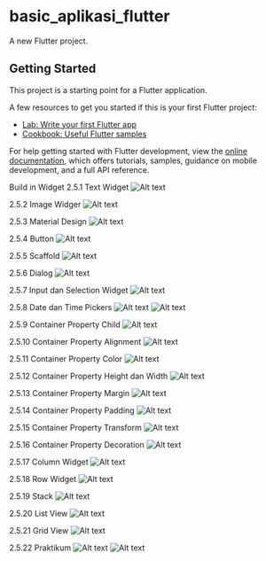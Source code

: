 # basic_aplikasi_flutter

A new Flutter project.

## Getting Started

This project is a starting point for a Flutter application.

A few resources to get you started if this is your first Flutter project:

- [Lab: Write your first Flutter app](https://docs.flutter.dev/get-started/codelab)
- [Cookbook: Useful Flutter samples](https://docs.flutter.dev/cookbook)

For help getting started with Flutter development, view the
[online documentation](https://docs.flutter.dev/), which offers tutorials,
samples, guidance on mobile development, and a full API reference.

Build in Widget
2.5.1 Text Widget
![Alt text](img/text_widget.png)

2.5.2 Image Widger
![Alt text](img/image_widget.png)

2.5.3 Material Design
![Alt text](img/material_design.png)

2.5.4 Button
![Alt text](img/tugas_button.png)

2.5.5 Scaffold
![Alt text](img/tugas_scaffold.png)

2.5.6 Dialog
![Alt text](img/tugas_dialog.png)

2.5.7 Input dan Selection Widget
![Alt text](img/tugas_input_selection_widget.png)

2.5.8 Date dan Time Pickers
![Alt text](img/tugas_date_time_pickerspart1.png)
![Alt text](img/tugas_date_time_pickerspart2.png)

2.5.9 Container Property Child
![Alt text](img/tugas_container_property_child.png)

2.5.10 Container Property Alignment
![Alt text](img/tugas_container_property_alignment.png)

2.5.11 Container Property Color
![Alt text](img/tugas_container_property_color.png)

2.5.12 Container Property Height dan Width
![Alt text](img/tugas_container_property_height_width.png)

2.5.13 Container Property Margin
![Alt text](img/tugas_container_property_margin.png)

2.5.14 Container Property Padding
![Alt text](img/tugas_container_property_padding.png)

2.5.15 Container Property Transform
![Alt text](img/tugas_container_property_transform.png)

2.5.16 Container Property Decoration
![Alt text](img/tugas_container_property_decoration.png)

2.5.17 Column Widget
![Alt text](img/tugas_column_widget.png)

2.5.18 Row Widget
![Alt text](img/tugas_row_widget.png)

2.5.19 Stack
![Alt text](img/tugas_stack.png)

2.5.20 List View
![Alt text](img/tugas_listview.png)

2.5.21 Grid View
![Alt text](img/tugas_grid_view.png)

2.5.22 Praktikum
![Alt text](img/praktikum.png)
![Alt text](img/praktikum2.png)
